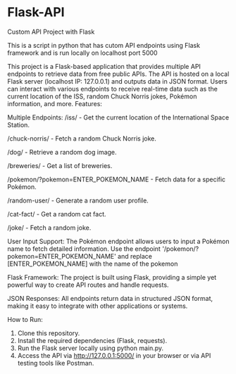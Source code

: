 # Flask-API
Custom API Project with Flask

This is a script in python that has cutom API endpoints using Flask framework and is run locally on localhost port 5000

This project is a Flask-based application that provides multiple API endpoints to retrieve data from free public APIs. The API is hosted on a local Flask server (localhost IP: 127.0.0.1) and outputs data in JSON format. Users can interact with various endpoints to receive real-time data such as the current location of the ISS, random Chuck Norris jokes, Pokémon information, and more.
Features:

Multiple Endpoints:
/iss/ - Get the current location of the International Space Station.

/chuck-norris/ - Fetch a random Chuck Norris joke.

/dog/ - Retrieve a random dog image.

/breweries/ - Get a list of breweries.

/pokemon/?pokemon=ENTER_POKEMON_NAME - Fetch data for a specific Pokémon.

/random-user/ - Generate a random user profile.

/cat-fact/ - Get a random cat fact.

/joke/ - Fetch a random joke.

User Input Support:
The Pokémon endpoint allows users to input a Pokémon name to fetch detailed information.
Use the endpoint '/pokemon/?pokemon=ENTER_POKEMON_NAME' and replace [ENTER_POKEMON_NAME] with the name of the pokemon

Flask Framework:
The project is built using Flask, providing a simple yet powerful way to create API routes and handle requests.

JSON Responses:
All endpoints return data in structured JSON format, making it easy to integrate with other applications or systems.

How to Run:

1. Clone this repository.
2. Install the required dependencies (Flask, requests).
3. Run the Flask server locally using python main.py.
4. Access the API via http://127.0.0.1:5000/ in your browser or via API testing tools like Postman.
